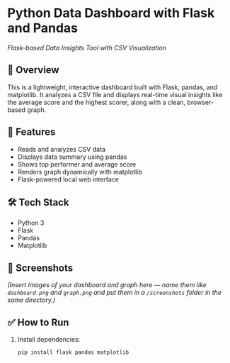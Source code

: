 # Python Data Dashboard with Flask and Pandas  
*Flask-based Data Insights Tool with CSV Visualization*

## 📌 Overview
This is a lightweight, interactive dashboard built with Flask, pandas, and matplotlib. It analyzes a CSV file and displays real-time visual insights like the average score and the highest scorer, along with a clean, browser-based graph.

## 🚀 Features
- Reads and analyzes CSV data
- Displays data summary using pandas
- Shows top performer and average score
- Renders graph dynamically with matplotlib
- Flask-powered local web interface

## 🛠️ Tech Stack
- Python 3
- Flask
- Pandas
- Matplotlib

## 📸 Screenshots
*(Insert images of your dashboard and graph here — name them like `dashboard.png` and `graph.png` and put them in a `/screenshots` folder in the same directory.)*

## ✅ How to Run
1. Install dependencies:
   ```bash
   pip install flask pandas matplotlib
